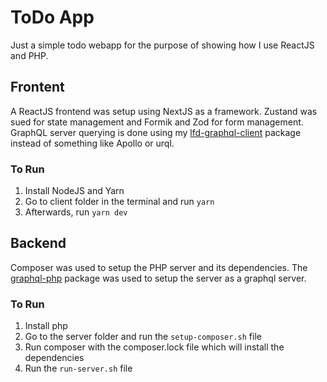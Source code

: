# ToDo App

Just a simple todo webapp for the purpose of showing how I use ReactJS and PHP.

## Frontent

A ReactJS frontend was setup using NextJS as a framework. Zustand was sued for state management and Formik and Zod for form management. GraphQL server querying is done using my [lfd-graphql-client](https://github.com/Luis-Domenech/lfd-graphql-client) package instead of something like Apollo or urql.

### To Run
1. Install NodeJS and Yarn
2. Go to client folder in the terminal and run `yarn`
3. Afterwards, run `yarn dev`


## Backend

Composer was used to setup the PHP server and its dependencies. The [graphql-php](https://github.com/webonyx/graphql-php/) package was used to setup the server as a graphql server.

### To Run
1. Install php
2. Go to the server folder and run the `setup-composer.sh` file
3. Run composer with the composer.lock file which will install the dependencies
4. Run the `run-server.sh` file

